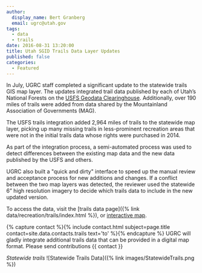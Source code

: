 ```yaml
---
author:
  display_name: Bert Granberg
  email: ugrc@utah.gov
tags:
  - data
  - trails
date: 2016-08-31 13:20:00
title: Utah SGID Trails Data Layer Updates
published: false
categories:
  - Featured
---
```


In July, UGRC staff completed a significant update to the statewide trails GIS map layer. The updates integrated trail data published by each of Utah’s National Forests on the [USFS Geodata Clearinghouse](https://data.fs.usda.gov/geodata/). Additionally, over 190 miles of trails were added from data shared by the Mountainland Association of Governments (MAG).

The USFS trails integration added 2,964 miles of trails to the statewide map layer, picking up many missing trails in less-prominent recreation areas that were not in the initial trails data whose rights were purchased in 2014.

As part of the integration process, a semi-automated process was used to detect differences between the existing map data and the new data published by the USFS and others.

UGRC also built a "quick and dirty" interface to speed up the manual review and acceptance process for new additions and changes. If a conflict between the two map layers was detected, the reviewer used the statewide 6” high resolution imagery to decide which trails data to include in the new updated version.

To access the data, visit the [trails data page]({% link data/recreation/trails/index.html %}), or [interactive map](https://utah.maps.arcgis.com/apps/SimpleViewer/index.html?appid=f3337951e0034ebb889ecebcb3a45f39).

{% capture contact %}{% include contact.html subject=page.title contact=site.data.contacts.trails text='to' %}{% endcapture %}
UGRC will gladly integrate additional trails data that can be provided in a digital map format. Please send contributions {{ contact }}

_Statewide trails_
![Statewide Trails Data]({% link images/StatewideTrails.png %})
